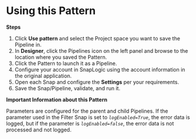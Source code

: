 # Using this Pattern

**Steps**

1. Click **Use pattern** and select the Project space you want to save the Pipeline in.
2. In **Designer**, click the Pipelines icon on the left panel and browse to the location where you saved the Pattern.
3. Click the Pattern to launch it as a Pipeline.
4. Configure your account in SnapLogic using the account information in the original application.
5. Open each Snap and configure the **Settings** per your requirements.
6. Save the Snap/Pipeline, validate, and run it.

**Important Information about this Pattern**

Parameters are configured for the parent and child Pipelines. If the parameter used in the Filter Snap is set to _`logEnabled=True`_, the error data is logged, but if the parameter is _`logEnabled=false`_, the error data is not processed and not logged.&#x20;
